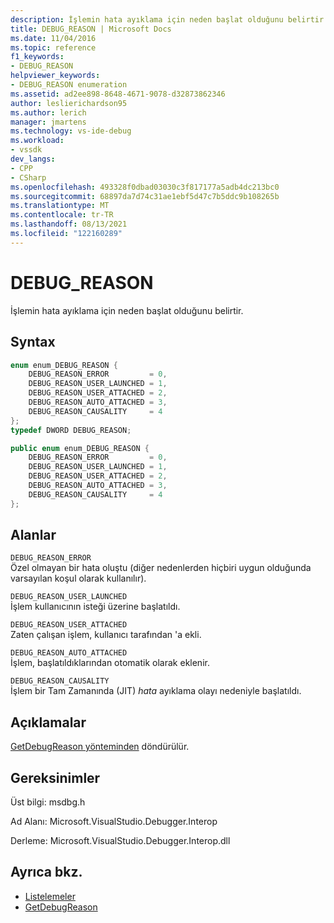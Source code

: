 ```yaml
---
description: İşlemin hata ayıklama için neden başlat olduğunu belirtir.
title: DEBUG_REASON | Microsoft Docs
ms.date: 11/04/2016
ms.topic: reference
f1_keywords:
- DEBUG_REASON
helpviewer_keywords:
- DEBUG_REASON enumeration
ms.assetid: ad2ee898-8648-4671-9078-d32873862346
author: leslierichardson95
ms.author: lerich
manager: jmartens
ms.technology: vs-ide-debug
ms.workload:
- vssdk
dev_langs:
- CPP
- CSharp
ms.openlocfilehash: 493328f0dbad03030c3f817177a5adb4dc213bc0
ms.sourcegitcommit: 68897da7d74c31ae1ebf5d47c7b5ddc9b108265b
ms.translationtype: MT
ms.contentlocale: tr-TR
ms.lasthandoff: 08/13/2021
ms.locfileid: "122160289"
---
```

# <a name="debug_reason"></a>DEBUG_REASON
İşlemin hata ayıklama için neden başlat olduğunu belirtir.

## <a name="syntax"></a>Syntax

```cpp
enum enum_DEBUG_REASON {
    DEBUG_REASON_ERROR         = 0,
    DEBUG_REASON_USER_LAUNCHED = 1,
    DEBUG_REASON_USER_ATTACHED = 2,
    DEBUG_REASON_AUTO_ATTACHED = 3,
    DEBUG_REASON_CAUSALITY     = 4
};
typedef DWORD DEBUG_REASON;
```

```csharp
public enum enum_DEBUG_REASON {
    DEBUG_REASON_ERROR         = 0,
    DEBUG_REASON_USER_LAUNCHED = 1,
    DEBUG_REASON_USER_ATTACHED = 2,
    DEBUG_REASON_AUTO_ATTACHED = 3,
    DEBUG_REASON_CAUSALITY     = 4
};
```

## <a name="fields"></a>Alanlar
`DEBUG_REASON_ERROR`\
Özel olmayan bir hata oluştu (diğer nedenlerden hiçbiri uygun olduğunda varsayılan koşul olarak kullanılır).

`DEBUG_REASON_USER_LAUNCHED`\
İşlem kullanıcının isteği üzerine başlatıldı.

`DEBUG_REASON_USER_ATTACHED`\
Zaten çalışan işlem, kullanıcı tarafından 'a ekli.

`DEBUG_REASON_AUTO_ATTACHED`\
İşlem, başlatıldıklarından otomatik olarak eklenir.

`DEBUG_REASON_CAUSALITY`\
İşlem bir Tam Zamanında (JIT) *hata* ayıklama olayı nedeniyle başlatıldı.

## <a name="remarks"></a>Açıklamalar
[GetDebugReason yönteminden](../../../extensibility/debugger/reference/idebugprocess3-getdebugreason.md) döndürülür.

## <a name="requirements"></a>Gereksinimler
Üst bilgi: msdbg.h

Ad Alanı: Microsoft.VisualStudio.Debugger.Interop

Derleme: Microsoft.VisualStudio.Debugger.Interop.dll

## <a name="see-also"></a>Ayrıca bkz.
- [Listelemeler](../../../extensibility/debugger/reference/enumerations-visual-studio-debugging.md)
- [GetDebugReason](../../../extensibility/debugger/reference/idebugprocess3-getdebugreason.md)
